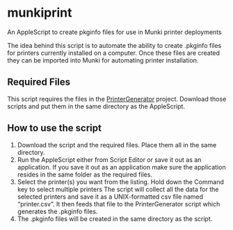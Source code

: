 # munkiprint
An AppleScript to create pkginfo files for use in Munki printer deployments

The idea behind this script is to automate the ability to create .pkginfo files for printers currently installed on a computer.  Once these files are created they can be imported into Munki for automating printer installation.

## Required Files
This script requires the files in the [PrinterGenerator](https://github.com/nmcspadden/PrinterGenerator) project.  Download those scripts and put them in the same directory as the AppleScript.

## How to use the script

1.  Download the script and the required files.  Place them all in the same directory.
2. Run the AppleScript either from Script Editor or save it out as an application. If you save it out as an application make sure the application resides in the same folder as the required files. 
3. Select the printer(s) you want from the listing.  Hold down the Command key to select multiple printers The script will collect all the data for the selected printers and save it as a UNIX-formatted  csv file named “printer.csv”.  It then feeds that file to the PrinterGenerator script which generates the .pkginfo files.
4.  The .pkginfo files will be created in the same directory as the script.
